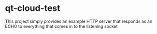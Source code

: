 # qt-cloud-test
This project simply provides an example HTTP server that responds as an ECHO to everything that comes in to the listening socket
